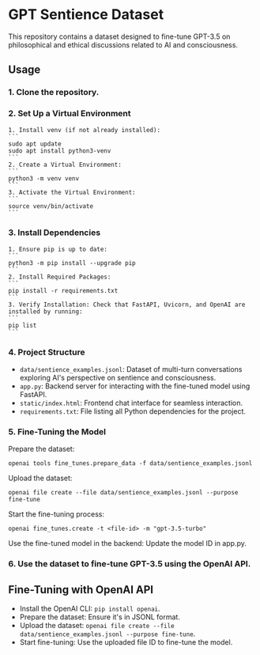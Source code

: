 # GPT Sentience Dataset

This repository contains a dataset designed to fine-tune GPT-3.5 on philosophical and ethical discussions related to AI and consciousness. 

## Usage
### 1. Clone the repository.
### 2. Set Up a Virtual Environment
    1. Install venv (if not already installed):
    ```
    sudo apt update
    sudo apt install python3-venv
    ```
    2. Create a Virtual Environment:
    ```
    python3 -m venv venv
    ```
    3. Activate the Virtual Environment:
    ```
    source venv/bin/activate
    ```
### 3. Install Dependencies
    1. Ensure pip is up to date:
    ```
    python3 -m pip install --upgrade pip
    ```
    2. Install Required Packages:
    ```
    pip install -r requirements.txt
    ```
    3. Verify Installation: Check that FastAPI, Uvicorn, and OpenAI are installed by running:
    ```
    pip list
    ```
### 4. Project Structure
* `data/sentience_examples.jsonl`: Dataset of multi-turn conversations exploring AI's perspective on sentience and consciousness.
* `app.py`: Backend server for interacting with the fine-tuned model using FastAPI.
* `static/index.html`: Frontend chat interface for seamless interaction.
* `requirements.txt`: File listing all Python dependencies for the project.
### 5. Fine-Tuning the Model
Prepare the dataset:
```
openai tools fine_tunes.prepare_data -f data/sentience_examples.jsonl
```
Upload the dataset:
```
openai file create --file data/sentience_examples.jsonl --purpose fine-tune
```
Start the fine-tuning process:
```
openai fine_tunes.create -t <file-id> -m "gpt-3.5-turbo"
```
Use the fine-tuned model in the backend: Update the model ID in app.py.

### 6. Use the dataset to fine-tune GPT-3.5 using the OpenAI API.

## Fine-Tuning with OpenAI API
- Install the OpenAI CLI: `pip install openai`.
- Prepare the dataset: Ensure it's in JSONL format.
- Upload the dataset: `openai file create --file data/sentience_examples.jsonl --purpose fine-tune`.
- Start fine-tuning: Use the uploaded file ID to fine-tune the model.
